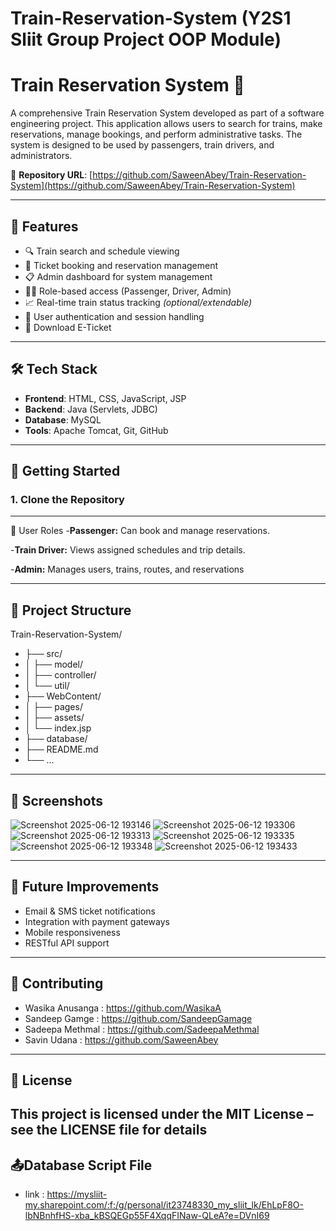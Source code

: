 # Train-Reservation-System (Y2S1 Sliit Group Project OOP Module)
# Train Reservation System 🚆

A comprehensive Train Reservation System developed as part of a software engineering project. This application allows users to search for trains, make reservations, manage bookings, and perform administrative tasks. The system is designed to be used by passengers, train drivers, and administrators.

🔗 **Repository URL**: [https://github.com/SaweenAbey/Train-Reservation-System](https://github.com/SaweenAbey/Train-Reservation-System)

---

## 🌟 Features

- 🔍 Train search and schedule viewing
- 🎫 Ticket booking and reservation management
- 📋 Admin dashboard for system management
- 👨‍✈️ Role-based access (Passenger, Driver, Admin)
- 📈 Real-time train status tracking *(optional/extendable)*
- 🔐 User authentication and session handling
- 📩  Download E-Ticket
---

## 🛠️ Tech Stack

- **Frontend**: HTML, CSS, JavaScript, JSP
- **Backend**: Java (Servlets, JDBC)
- **Database**: MySQL
- **Tools**: Apache Tomcat, Git, GitHub

---

## 🚀 Getting Started

### 1. Clone the Repository

---
👥 User Roles
-**Passenger:** Can book and manage reservations.

-**Train Driver:** Views assigned schedules and trip details.

-**Admin:** Manages users, trains, routes, and reservations

---
## 📁 Project Structure
Train-Reservation-System/
- ├── src/
- │   ├── model/
- │   ├── controller/
- │   └── util/
- ├── WebContent/
- │   ├── pages/
- │   ├── assets/
- │   └── index.jsp
- ├── database/
- ├── README.md
- └── ...

---
## 📸 Screenshots
![Screenshot 2025-06-12 193146](https://github.com/user-attachments/assets/d067832a-f0c2-49fb-8cdf-c761a992b8fe)
![Screenshot 2025-06-12 193306](https://github.com/user-attachments/assets/c015b9d5-b163-41e0-a580-dbeabe502d4d)
![Screenshot 2025-06-12 193313](https://github.com/user-attachments/assets/7185b1bf-226e-455c-98aa-3854b497b95e)
![Screenshot 2025-06-12 193335](https://github.com/user-attachments/assets/6509edc3-4984-4b78-8058-5f752310d13b)
![Screenshot 2025-06-12 193348](https://github.com/user-attachments/assets/33d02a09-6e51-4185-a122-65b9961fa3d3)
![Screenshot 2025-06-12 193433](https://github.com/user-attachments/assets/ebf821d8-69ad-4b5e-9f03-1fbd8f1c0ff0)

---
## 📌 Future Improvements
- Email & SMS ticket notifications
- Integration with payment gateways
- Mobile responsiveness
- RESTful API support

---
## 🤝 Contributing
- Wasika Anusanga : https://github.com/WasikaA
- Sandeep Gamge   : https://github.com/SandeepGamage
- Sadeepa Methmal : https://github.com/SadeepaMethmal
- Savin Udana     : https://github.com/SaweenAbey

---
## 📄 License
This project is licensed under the MIT License – see the LICENSE file for details
---
## 📤Database Script File 
- link : https://mysliit-my.sharepoint.com/:f:/g/personal/it23748330_my_sliit_lk/EhLpF8O-lbNBnhfHS-xba_kBSQEGp55F4XqqFINaw-QLeA?e=DVnI69
